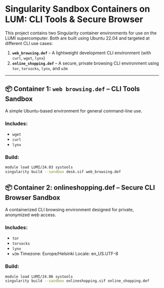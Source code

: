 # Singularity Sandbox Containers on LUM: CLI Tools & Secure Browser

This project contains two Singularity container environments for use on the LUMI supercomputer. Both are built using Ubuntu 22.04 and targeted at different CLI use cases:

1. **`web_browsing.def`** – A lightweight development CLI environment (with `curl`, `wget`, `lynx`)
2. **`online_shopping.def`** – A secure, private browsing CLI environment using `tor`, `torsocks`, `lynx`, and `w3m`

---

## 📦 Container 1: `web browsing.def` – CLI Tools Sandbox

A simple Ubuntu-based environment for general command-line use.

### Includes:
- `wget`
- `curl`
- `lynx`

### Build:
```bash
module load LUMI/24.03 systools
singularity build --sandbox desk.sif web_browsing.def
```



## 📦 Container 2: onlineshopping.def – Secure CLI Browser Sandbox

A containerized CLI browsing environment designed for private, anonymized web access.

### Includes:
- `tor`
- `torsocks`
- `lynx`
- `w3m`
Timezone: Europe/Helsinki
Locale: en_US.UTF-8

### Build:
```bash
module load LUMI/24.06 systools
singularity build --sandbox onlineshopping.sif online_shopping.def
```
